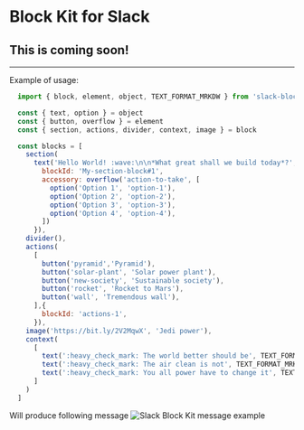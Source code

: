 # Block Kit for Slack

## This is coming soon!

---
Example of usage:

```javascript
  import { block, element, object, TEXT_FORMAT_MRKDW } from 'slack-block-kit'

  const { text, option } = object
  const { button, overflow } = element
  const { section, actions, divider, context, image } = block

  const blocks = [
    section(
      text('Hello World! :wave:\n\n*What great shall we build today*?', TEXT_FORMAT_MRKDWN), {
        blockId: 'My-section-block#1',
        accessory: overflow('action-to-take', [
          option('Option 1', 'option-1'),
          option('Option 2', 'option-2'),
          option('Option 3', 'option-3'),
          option('Option 4', 'option-4'),
        ])
      }),
    divider(),
    actions(
      [
        button('pyramid','Pyramid'),
        button('solar-plant', 'Solar power plant'),
        button('new-society', 'Sustainable society'),
        button('rocket', 'Rocket to Mars'),
        button('wall', 'Tremendous wall'),
      ],{
        blockId: 'actions-1',
      }),
    image('https://bit.ly/2V2MqwX', 'Jedi power'),
    context(
      [
        text(':heavy_check_mark: The world better should be', TEXT_FORMAT_MRKDWN),
        text(':heavy_check_mark: The air clean is not', TEXT_FORMAT_MRKDWN),
        text(':heavy_check_mark: You all power have to change it', TEXT_FORMAT_MRKDWN),
      ]
    )
  ]
```

Will produce following message
![Slack Block Kit message example](https://s3-us-west-2.amazonaws.com/files.workstreams.ai/public/block-kit-example.jpg)
